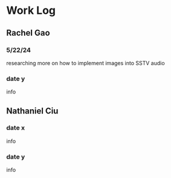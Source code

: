 # Work Log

## Rachel Gao

### 5/22/24

researching more on how to implement images into SSTV audio

### date y

info


## Nathaniel Ciu

### date x

info

### date y

info
